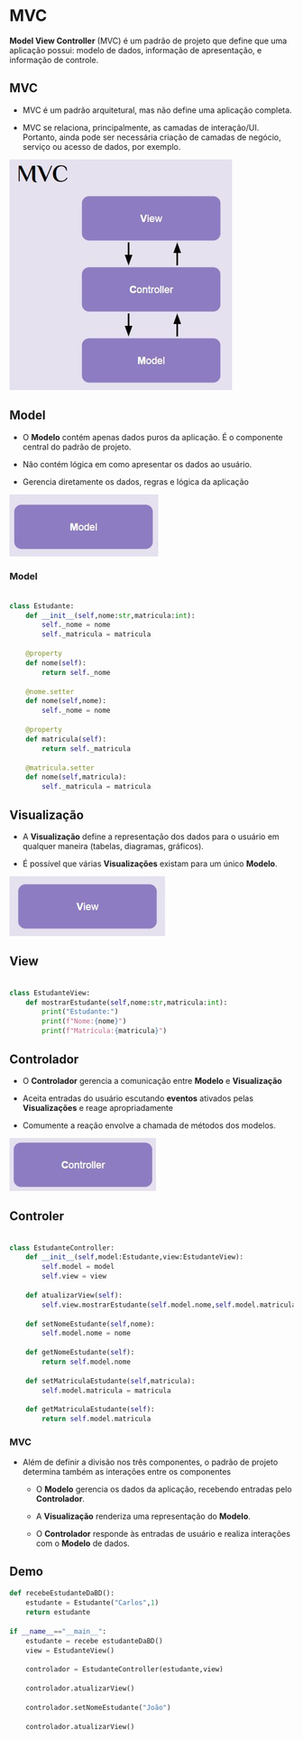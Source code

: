 # MVC

**Model View Controller** (MVC) é um padrão de projeto que define que uma aplicação possui: modelo de dados, informação de apresentação, e informação de controle.

## MVC

- MVC é um padrão arquitetural, mas não define uma aplicação completa.

- MVC se relaciona, principalmente, as camadas de interação/UI. Portanto, ainda pode ser necessária criação de camadas de negócio, serviço ou acesso de dados, por exemplo.

<img src="/.assets/mvc.jpg">

## Model

- O **Modelo** contém apenas dados puros da aplicação. É o componente central do padrão de projeto.

- Não contém lógica em como apresentar os dados ao usuário.

- Gerencia diretamente os dados, regras e lógica da aplicação


<img src="/.assets/model.jpg">

### Model

```python

class Estudante:
    def __init__(self,nome:str,matricula:int):
        self._nome = nome
        self._matricula = matricula

    @property
    def nome(self):
        return self._nome

    @nome.setter
    def nome(self,nome):
        self._nome = nome

    @property
    def matricula(self):
        return self._matricula

    @matricula.setter
    def nome(self,matricula):
        self._matricula = matricula

```

## Visualização

- A **Visualização** define a representação dos dados para o usuário em qualquer maneira (tabelas, diagramas, gráficos).

- É possível que várias **Visualizações** existam para um único **Modelo**.

<img src="/.assets/view.jpg">

## View

```python

class EstudanteView:
    def mostrarEstudante(self,nome:str,matricula:int):
        print("Estudante:")
        print(f"Nome:{nome}")
        print(f"Matrícula:{matricula}")

```

## Controlador

- O **Controlador** gerencia a comunicação entre **Modelo** e **Visualização**

- Aceita entradas do usuário escutando **eventos** ativados pelas **Visualizações** e reage apropriadamente

- Comumente a reação envolve a chamada de métodos dos modelos.

<img src="/.assets/controller.jpg">

## Controler

```python

class EstudanteController:
    def __init__(self,model:Estudante,view:EstudanteView):
        self.model = model
        self.view = view

    def atualizarView(self):
        self.view.mostrarEstudante(self.model.nome,self.model.matricula)

    def setNomeEstudante(self,nome):
        self.model.nome = nome

    def getNomeEstudante(self):
        return self.model.nome

    def setMatriculaEstudante(self,matricula):
        self.model.matricula = matricula

    def getMatriculaEstudante(self):
        return self.model.matricula

``` 

### MVC

- Além de definir a divisão nos três componentes, o padrão de projeto determina também as interações entre os componentes

    - O **Modelo** gerencia os dados da aplicação, recebendo entradas pelo **Controlador**.

    - A **Visualização** renderiza uma representação do **Modelo**.

    - O **Controlador** responde às entradas de usuário e realiza interações com o **Modelo** de dados.

## Demo

```python
def recebeEstudanteDaBD():
    estudante = Estudante("Carlos",1)
    return estudante

if __name__=="__main__":
    estudante = recebe estudanteDaBD()
    view = EstudanteView()

    controlador = EstudanteController(estudante,view)

    controlador.atualizarView()

    controlador.setNomeEstudante("João")

    controlador.atualizarView()

```
